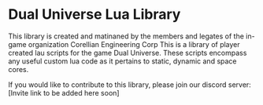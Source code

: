 # Dual Universe Lua Library
This library is created and matinaned by the members and legates of the in-game organization Corellian Engineering Corp
This is a library of player created lau scripts for the game Dual Universe. These scripts encompass any useful custom lua code as it pertains to static, dynamic and space cores.

If you would like to contribute to this library, please join our discord server: [Invite link to be added here soon]